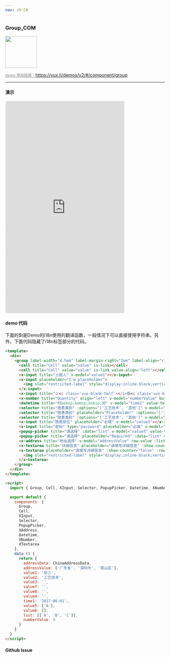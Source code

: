 ```yaml
---
nav: zh-CN
---
```



### Group_COM

<img width="100" src="http://qr.topscan.com/api.php?text=https%3A%2F%2Fvux.li%2Fdemos%2Fv2%2F%23%2Fcomponent%2Fgroup"/>

<a href="https://vux.li/demos/v2/#/component/group" target="_blank" style="font-size:12px;color:#888;">demo 原始链接：https://vux.li/demos/v2/#/component/group</a>



---

#### 演示

 <div style="width:377px;height:667px;display:inline-block;border:1px dashed #ececec;border-radius:5px;overflow:hidden;">
   <iframe src="https://vux.li/demos/v2/#/component/group" width="375" height="667" border="0" frameborder="0"></iframe>
 </div>

#### demo 代码

<p class="tip">下面的$t是Demo的i18n使用的翻译函数，一般情况下可以直接使用字符串。另外，下面代码隐藏了i18n标签部分的代码。</p>

``` html
<template>
  <div>
    <group label-width="4.5em" label-margin-right="2em" label-align="right">
      <cell title="Cell" value="value" is-link></cell>
      <cell title="Cell" value="value" is-link value-align="left"></cell>
      <x-input title="上报人" v-model="value1"></x-input>
      <x-input placeholder="I'm placeholder">
        <img slot="restricted-label" style="display:inline-block;vertical-align:middle;" src="http://dn-placeholder.qbox.me/110x110/FF2D55/000" width="24" height="24">
      </x-input>
      <x-input title="上<i class='vux-blank-half'></i>报<i class='vux-blank-half'></i>人" v-model="value1"></x-input>
      <x-number title="Quantity" align="left" v-model="numberValue" button-style="round" :min="0" :max="5"></x-number>
      <datetime title="时&emsp;&emsp;&nbsp;间" v-model="time1" value-text-align="left"></datetime>
      <selector title="隐患类别" :options="['工艺技术', '其他']" v-model="value2"></selector>
      <selector title="隐患类别" placeholder="Placeholder" :options="['工艺技术', '其他']" v-model="value7"></selector>
      <selector title="隐患类别" :options="['工艺技术', '其他']" v-model="value8"></selector>
      <x-input title="隐患部位" placeholder="必填" v-model="value3"></x-input>
      <x-input title="密码" type="password" placeholder="必填" v-model="value4"></x-input>
      <popup-picker title="请选择" :data="list" v-model="value5" value-text-align="left"></popup-picker>
      <popup-picker title="请选择" placeholder="Required" :data="list" v-model="value6" value-text-align="left"></popup-picker>
      <x-address title="地址选择" v-model="addressValue" raw-value :list="addressData" value-text-align="left"></x-address>
      <x-textarea title="详细信息" placeholder="请填写详细信息" :show-counter="false" :rows="3"></x-textarea>
      <x-textarea placeholder="请填写详细信息" :show-counter="false" :rows="3">
        <img slot="restricted-label" style="display:inline-block;vertical-align:middle;" src="http://dn-placeholder.qbox.me/110x110/FF2D55/000" width="24" height="24">
      </x-textarea>
    </group>
  </div>
</template>

<script>
  import { Group, Cell, XInput, Selector, PopupPicker, Datetime, XNumber, ChinaAddressData, XAddress, XTextarea } from 'vux'

  export default {
    components: {
      Group,
      Cell,
      XInput,
      Selector,
      PopupPicker,
      XAddress,
      Datetime,
      XNumber,
      XTextarea
    },
    data () {
      return {
        addressData: ChinaAddressData,
        addressValue: ['广东省', '深圳市', '南山区'],
        value1: '张三',
        value2: '工艺技术',
        value3: '',
        value7: '',
        value8: '',
        value4: '',
        time1: '2017-06-01',
        value5: ['A'],
        value6: [],
        list: [['A', 'B', 'C']],
        numberValue: 0
      }
    }
  }
</script>

```


#### Github Issue